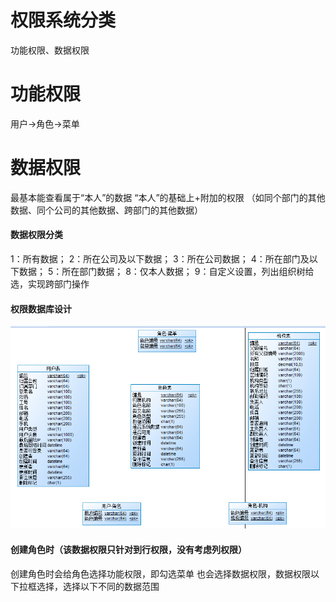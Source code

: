 # 权限系统分类
功能权限、数据权限

# 功能权限
用户->角色->菜单

# 数据权限
最基本能查看属于“本人”的数据
“本人”的基础上+附加的权限
（如同个部门的其他数据、同个公司的其他数据、跨部门的其他数据）

#### 数据权限分类
1：所有数据；
2：所在公司及以下数据；
3：所在公司数据；
4：所在部门及以下数据；
5：所在部门数据；
8：仅本人数据；
9：自定义设置，列出组织树给选，实现跨部门操作

#### 权限数据库设计
![](/assets/quanxian.PNG)

#### 创建角色时（该数据权限只针对到行权限，没有考虑列权限）
创建角色时会给角色选择功能权限，即勾选菜单
也会选择数据权限，数据权限以下拉框选择，选择以下不同的数据范围

